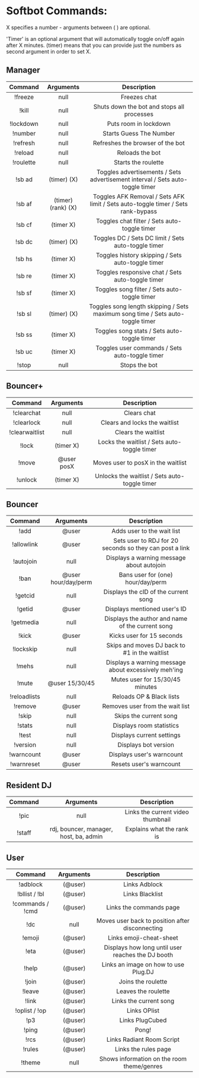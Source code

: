 Softbot Commands:
=========

X specifies a number - arguments between ( ) are optional.

'Timer' is an optional argument that will automatically toggle on/off again after X minutes. (timer) means that you can provide just the numbers as second argument in order to set X.


Manager
-------

|Command | Arguments |  Description |
|:------:|:---------:|:--------------------------------------:|
|!freeze | null | Freezes chat |
|!kill | null | Shuts down the bot and stops all processes |
|!lockdown | null | Puts room in lockdown |
|!number | null | Starts Guess The Number |
|!refresh| null | Refreshes the browser of the bot |
|!reload | null | Reloads the bot |
|!roulette | null | Starts the roulette |
|!sb ad| (timer) (X) | Toggles advertisements / Sets advertisement interval / Sets auto-toggle timer |
|!sb af | (timer) (rank) (X) | Toggles AFK Removal / Sets AFK limit / Sets auto-toggle timer / Sets rank-bypass |
|!sb cf | (timer X) | Toggles chat filter / Sets auto-toggle timer |
|!sb dc | (timer) (X) | Toggles DC / Sets DC limit / Sets auto-toggle timer |
|!sb hs | (timer X) | Toggles history skipping / Sets auto-toggle timer |
|!sb re | (timer X) | Toggles responsive chat / Sets auto-toggle timer |
|!sb sf | (timer X) | Toggles song filter / Sets auto-toggle timer |
|!sb sl | (timer) (X) | Toggles song length skipping / Sets maximum song time / Sets auto-toggle timer |
|!sb ss | (timer X) | Toggles song stats / Sets auto-toggle timer |
|!sb uc | (timer X) | Toggles user commands / Sets auto-toggle timer |
|!stop | null | Stops the bot |


Bouncer+
--------

|Command | Arguments |  Description |
|:------:|:---------:|:--------------------------------------:|
|!clearchat | null | Clears chat |
|!clearlock | null | Clears and locks the waitlist |
|!clearwaitlist | null | Clears the waitlist |
|!lock | (timer X) | Locks the waitlist / Sets auto-toggle timer |
|!move | @user posX | Moves user to posX in the waitlist |
|!unlock | (timer X) | Unlocks the waitlist / Sets auto-toggle timer |


Bouncer
-------

|Command | Arguments |  Description |
|:------:|:---------:|:--------------------------------------:|
|!add | @user | Adds user to the wait list |
|!allowlink | @user | Sets user to RDJ for 20 seconds so they can post a link |
|!autojoin | null | Displays a warning message about autojoin |
|!ban | @user hour/day/perm | Bans user for (one) hour/day/perm |
|!getcid | null | Displays the cID of the current song |
|!getid | @user | Displays mentioned user's ID |
|!getmedia | null | Displays the author and name of the current song |
|!kick | @user | Kicks user for 15 seconds |
|!lockskip | null | Skips and moves DJ back to #1 in the waitlist |
|!mehs | null | Displays a warning message about excessively meh'ing |
|!mute | @user 15/30/45 | Mutes user for 15/30/45 minutes |
|!reloadlists | null | Reloads OP & Black lists |
|!remove | @user | Removes user from the wait list |
|!skip | null | Skips the current song |
|!stats | null | Displays room statistics |
|!test | null | Displays current settings |
|!version | null | Displays bot version |
|!warncount | @user | Displays user's warncount |
|!warnreset | @user | Resets user's warncount |


Resident DJ
-----------

|Command | Arguments |  Description |
|:------:|:---------:|:--------------------------------------:|
|!pic | null | Links the current video thumbnail |
|!staff | rdj, bouncer, manager, host, ba, admin | Explains what the rank is |


User
----

|Command | Arguments |  Description |
|:------:|:---------:|:--------------------------------------:|
|!adblock | (@user) | Links Adblock |
|!bllist / !bl | (@user) | Links Blacklist |
|!commands / !cmd | (@user) | Links the commands page |
|!dc | null | Moves user back to position after disconnecting |
|!emoji | (@user) | Links emoji-cheat-sheet |
|!eta | (@user) | Displays how long until user reaches the DJ booth |
|!help | (@user) | Links an image on how to use Plug.DJ |
|!join | (@user) | Joins the roulette |
|!leave | (@user) | Leaves the roulette |
|!link | (@user) | Links the current song |
|!oplist / !op | (@user) | Links OPlist |
|!p3 | (@user) | Links PlugCubed |
|!ping | (@user) | Pong! |
|!rcs | (@user) | Links Radiant Room Script |
|!rules | (@user) | Links the rules page |
|!theme | null | Shows information on the room theme/genres |
